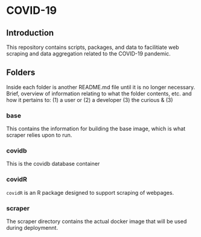 # COVID-19 

## Introduction

This repository contains scripts, packages, and data to facilitiate web 
scraping and data aggregation related to the COVID-19 pandemic.


## Folders

Inside each folder is another README.md file until it is no longer necessary.
Brief, overview of information relating to what the folder contents, etc. 
and how it pertains to:
(1) a user or (2) a developer (3) the curious &
(3) 


### base

This contains the information for building the base image, which is what 
scraper relies upon to run.

### covidb

This is the covidb database container

### covidR
`covidR` is an R package designed to support scraping of webpages. 

### scraper

The scraper directory contains the actual docker image that will be used
during deploymennt.


